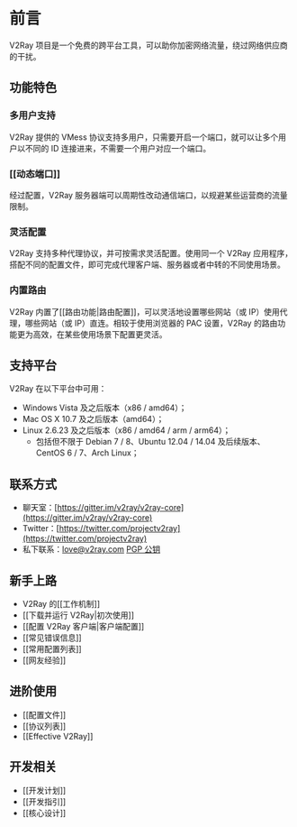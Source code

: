 # 前言

V2Ray 项目是一个免费的跨平台工具，可以助你加密网络流量，绕过网络供应商的干扰。

## 功能特色
### 多用户支持
V2Ray 提供的 VMess 协议支持多用户，只需要开启一个端口，就可以让多个用户以不同的 ID 连接进来，不需要一个用户对应一个端口。

### [[动态端口]]
经过配置，V2Ray 服务器端可以周期性改动通信端口，以规避某些运营商的流量限制。

### 灵活配置
V2Ray 支持多种代理协议，并可按需求灵活配置。使用同一个 V2Ray 应用程序，搭配不同的配置文件，即可完成代理客户端、服务器或者中转的不同使用场景。

### 内置路由
V2Ray 内置了[[路由功能|路由配置]]，可以灵活地设置哪些网站（或 IP）使用代理，哪些网站（或 IP）直连。相较于使用浏览器的 PAC 设置，V2Ray 的路由功能更为高效，在某些使用场景下配置更灵活。

## 支持平台
V2Ray 在以下平台中可用：
* Windows Vista 及之后版本（x86 / amd64）；
* Mac OS X 10.7 及之后版本（amd64）；
* Linux 2.6.23 及之后版本（x86 / amd64 / arm / arm64）；
  * 包括但不限于 Debian 7 / 8、Ubuntu 12.04 / 14.04 及后续版本、CentOS 6 / 7、Arch Linux；

## 联系方式
* 聊天室：[https://gitter.im/v2ray/v2ray-core](https://gitter.im/v2ray/v2ray-core)
* Twitter：[https://twitter.com/projectv2ray](https://twitter.com/projectv2ray)
* 私下联系：love@v2ray.com [PGP 公钥](https://github.com/v2ray/v2ray.github.io/blob/master/content/pgp.md)

## 新手上路
* V2Ray 的[[工作机制]]
* [[下载并运行 V2Ray|初次使用]]
* [[配置 V2Ray 客户端|客户端配置]]
* [[常见错误信息]]
* [[常用配置列表]]
* [[网友经验]]

## 进阶使用
* [[配置文件]]
* [[协议列表]]
* [[Effective V2Ray]]

## 开发相关
* [[开发计划]]
* [[开发指引]]
* [[核心设计]]